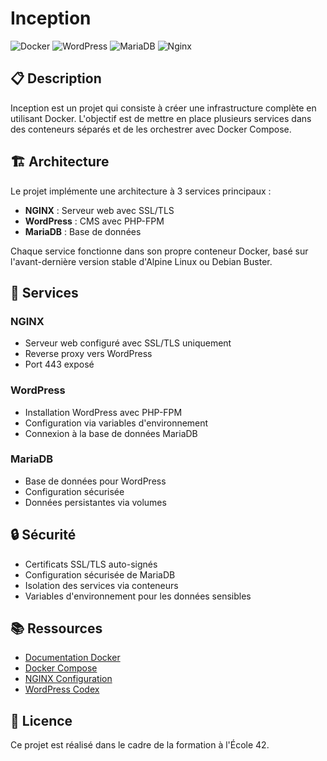 # Inception

![Docker](https://img.shields.io/badge/Docker-2496ED?style=flat-square&logo=docker&logoColor=white)
![WordPress](https://img.shields.io/badge/WordPress-21759B?style=flat-square&logo=wordpress&logoColor=white)
![MariaDB](https://img.shields.io/badge/MariaDB-003545?style=flat-square&logo=mariadb&logoColor=white)
![Nginx](https://img.shields.io/badge/Nginx-009639?style=flat-square&logo=nginx&logoColor=white)

## 📋 Description

Inception est un projet  qui consiste à créer une infrastructure complète en utilisant Docker. L'objectif est de mettre en place plusieurs services dans des conteneurs séparés et de les orchestrer avec Docker Compose.

## 🏗️ Architecture

Le projet implémente une architecture à 3 services principaux :

- **NGINX** : Serveur web avec SSL/TLS
- **WordPress** : CMS avec PHP-FPM
- **MariaDB** : Base de données

Chaque service fonctionne dans son propre conteneur Docker, basé sur l'avant-dernière version stable d'Alpine Linux ou Debian Buster.

## 🚀 Services

### NGINX
- Serveur web configuré avec SSL/TLS uniquement
- Reverse proxy vers WordPress
- Port 443 exposé

### WordPress
- Installation WordPress avec PHP-FPM
- Configuration via variables d'environnement
- Connexion à la base de données MariaDB

### MariaDB
- Base de données pour WordPress
- Configuration sécurisée
- Données persistantes via volumes


## 🔒 Sécurité

- Certificats SSL/TLS auto-signés
- Configuration sécurisée de MariaDB
- Isolation des services via conteneurs
- Variables d'environnement pour les données sensibles

## 📚 Ressources

- [Documentation Docker](https://docs.docker.com/)
- [Docker Compose](https://docs.docker.com/compose/)
- [NGINX Configuration](https://nginx.org/en/docs/)
- [WordPress Codex](https://codex.wordpress.org/)


## 📄 Licence

Ce projet est réalisé dans le cadre de la formation à l'École 42.
